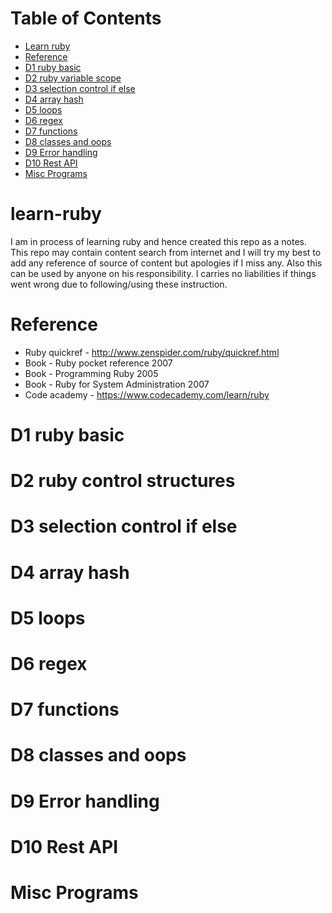 # Table of Contents
- [Learn ruby](#learn-ruby)
- [Reference](#reference)
- [D1 ruby basic](#d1-ruby-basic)
- [D2 ruby variable scope ](#d2-variable-scope)
- [D3 selection control if else ](#d3_selection_control)
- [D4 array hash ](#d4_array_hash_collection)
- [D5 loops ](#d5_loop_control)
- [D6 regex ](#d6_regex)
- [D7 functions](#d7_functions)
- [D8 classes and oops ](#d8_classes_oops)
- [D9 Error handling ](#d9_error_handling)
- [D10 Rest API ](#d10_rest_apis)
- [Misc Programs ](#misc_program)

# learn-ruby
I am in process of learning ruby and hence created this repo as a notes. This repo may contain content search from internet and  I will try my best to add any reference of source of content but apologies if I miss any.
Also this can be used by anyone on his responsibility. I carries no liabilities if things went wrong due to following/using these instruction.

# Reference
 * Ruby quickref - http://www.zenspider.com/ruby/quickref.html
 * Book - Ruby pocket reference 2007
 * Book - Programming Ruby 2005
 * Book - Ruby for System Administration 2007
 * Code academy - https://www.codecademy.com/learn/ruby

# D1 ruby basic

# D2 ruby control structures

# D3 selection control if else

# D4 array hash

# D5 loops

# D6 regex

# D7 functions

# D8 classes and oops

# D9 Error handling

# D10 Rest API

# Misc Programs
